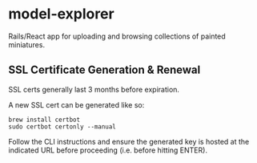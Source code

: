 # model-explorer

Rails/React app for uploading and browsing collections of painted miniatures.

## SSL Certificate Generation & Renewal

SSL certs generally last 3 months before expiration.

A new SSL cert can be generated like so:

```
brew install certbot
sudo certbot certonly --manual
```

Follow the CLI instructions and ensure the generated key is hosted at the indicated URL before proceeding (i.e. before hitting ENTER).
